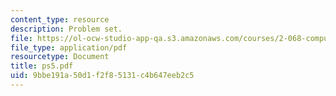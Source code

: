 ```yaml
---
content_type: resource
description: Problem set.
file: https://ol-ocw-studio-app-qa.s3.amazonaws.com/courses/2-068-computational-ocean-acoustics-13-853-spring-2003/9bbe191a50d1f2f85131c4b647eeb2c5_ps5.pdf
file_type: application/pdf
resourcetype: Document
title: ps5.pdf
uid: 9bbe191a-50d1-f2f8-5131-c4b647eeb2c5
---
```


